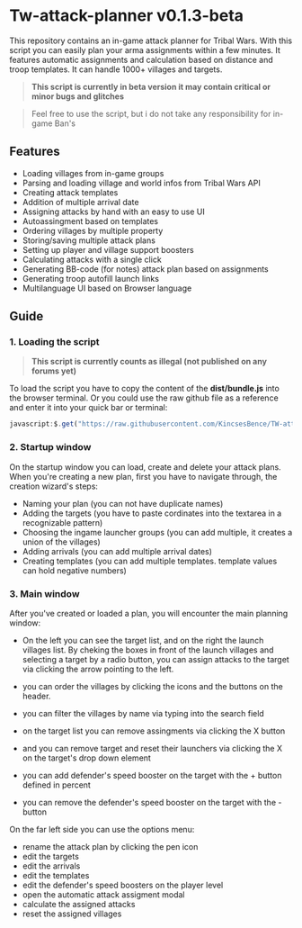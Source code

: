 # Tw-attack-planner v0.1.3-beta

This repository contains an in-game attack planner for Tribal Wars. With this script you can easily plan your arma assignments within a few minutes. It features automatic assignments and calculation based on distance and troop templates. It can handle 1000+ villages and targets.

>  **This script is currently in beta version it may contain critical or minor bugs and glitches**

>  Feel free to use the script, but i do not take any responsibility for in-game Ban's

## Features

- Loading villages from in-game groups
- Parsing and loading village and world infos from Tribal Wars API
- Creating attack templates
- Addition of multiple arrival date
- Assigning attacks by hand with an easy to use UI
- Autoassingment based on templates
- Ordering villages by multiple property
- Storing/saving multiple attack plans
- Setting up player and village support boosters
- Calculating attacks with a single click
- Generating BB-code (for notes) attack plan based on assignments
- Generating troop autofill launch links
- Multilanguage UI based on Browser language

## Guide

### 1. Loading the script

>  **This script is currently counts as illegal (not published on any forums yet)**

To load the script you have to copy the content of the **dist/bundle.js** into the browser terminal.
Or you could use the raw github file as a reference and enter it into your quick bar or terminal:

```js
javascript:$.get("https://raw.githubusercontent.com/KincsesBence/TW-attack-planner/main/dist/bundle.js", (r) => { Function(`${r}`)();}); void(0);
```

### 2. Startup window

On the startup window you can load, create and delete your attack plans. When you're creating a new plan, first you have to navigate through, the creation wizard's steps:

- Naming your plan (you can not have duplicate names)
- Adding the targets (you have to paste cordinates into the textarea in a recognizable pattern)
- Choosing the ingame launcher groups (you can add multiple, it creates a union of the villages)
- Adding arrivals (you can add multiple arrival dates)
- Creating templates (you can add multiple templates. template values can hold negative numbers)

### 3. Main window

After you've created or loaded a plan, you will encounter the main planning window:

- On the left you can see the target list, and on the right the launch
villages list. By cheking the boxes in front of the launch villages
and selecting a target by a radio button, you can assign attacks to
the target via clicking the arrow pointing to the left.

- you can order the villages by clicking the icons and the buttons on the header.
- you can filter the villages by name via typing into the search field
- on the target list you can remove assingments via clicking the X button
- and you can remove target and reset their launchers via clicking the X on the target's drop down element
- you can add defender's speed booster on the target with the + button defined in percent
- you can remove the defender's speed booster on the target with the - button

On the far left side you can use the options menu:

- rename the attack plan by clicking the pen icon
- edit the targets
- edit the arrivals
- edit the templates
- edit the defender's speed boosters on the player level
- open the automatic attack assigment modal
- calculate the assigned attacks
- reset the assigned villages
